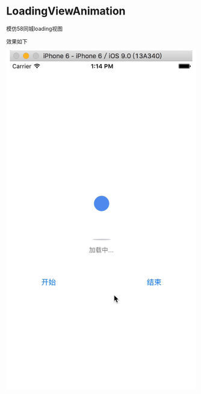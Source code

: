 # LoadingViewAnimation
模仿58同城loading视图

效果如下

![image](https://raw.githubusercontent.com/wangzidaren/LoadingViewAnimation/Branch/loading.gif)
